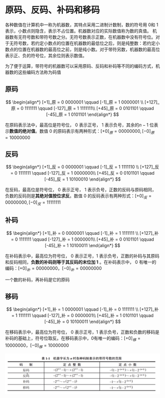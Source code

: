# 原码、反码、补码和移码
各种数值在计算机中一称为机器数，其特点采用二进制计数制，数的符号用 0和 1 表示，小数点则隐含，表示不占位置。机器数对应的实际数值称为数的真值。
机器数有无符号数和带符号数之分。无符号数表示正数，在机器数中没有符号位。对于无符号数，若约定小数点的位置在机器数的最低位之后，则是纯整数：若约定小数点的位置在机器数的最高位之前，则是纯小数。对于带符另数，机器数的最高位表示正、负的符号位，其余位则表示数值。

为了便于运算，带符号的机器数可以采用原码、反码和补码等不同的编码方式，机器数的这些编码方法称为码值

## 原码

$$
\begin{align*}
[+1]_原 = 0 0000001 \qquad [-1]_原  = 1 0000001 \\
[+127]_原 = 0 1111111 \qquad [-127]_原  = 1 1111111\\
[+45]_原 = 0 0101101 \qquad [-45]_原  = 1 0101101
\end{align*}
$$


在原码表示法中，最高位是符号位， 0 表示正号， 1 表示负号，其余的$n-1$ 位表示**数值的绝对值**。数值 0 的原码表示有两种形式：$[+0]_原=0 0000000, [-0]_原=1 0000000$

## 反码
$$
\begin{align*}
[+1]_反 = 0 0000001 \qquad [-1]_反  = 1 1111110 \\
[+127]_反 = 0 1111111 \qquad [-127]_反  = 1 0000000\\
[+45]_反 = 0 0101101 \qquad [-45]_反  = 1 10100010
\end{align*}
$$

在反码，最高位是符号位， 0 表示正号， 1 表示负号，正数的反码与原码相同，负数的反码则是**其绝对值按位求反**。数值 0 的反码表示有两种形式：$[+0]_反=0 0000000, [-0]_反=1 1111111$

## 补码
$$
\begin{align*}
[+1]_补 = 0 0000001 \qquad [-1]_补  = 1 1111111 \\
[+127]_补 = 0 1111111 \qquad [-127]_补  = 1 0000001\\
[+45]_补 = 0 0101101 \qquad [-45]_补  = 1 10100011
\end{align*}
$$


在补码表示中，最高位为符号位， 0 表示正号，1 表示负号，正数的补码与其原码和反码相同，**负数的补码则等于其反码的末位加 1** 。在补码表示中， 0 有唯一的编码：$[+0]_补=0 0000000，[-0]_补=0 0000000$

一个数的补码，再补码是它的原码

## 移码
$$
\begin{align*}
[+1]_补 = 1 0000001 \qquad [-1]_补  = 0 1111111 \\
[+127]_补 = 1 1111111 \qquad [-127]_补  = 0 0000001\\
[+45]_补 = 1 0101101 \qquad [-45]_补  = 0 10100011
\end{align*}
$$

在移码表示中，最高位为符号位， 0 表示正号，1 表示负号，正数和负数的移码是补码的基础上，符号位取反。在移码表示中，0有唯一的编码：$[+0]_移=1 0000000，[-0]_移=1 0000000$


![](attachment/Pasted%20image%2020231004101956.png)